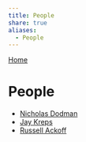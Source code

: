 ```yaml
---  
title: People  
share: true  
aliases:  
  - People  
---  
```

[Home](../index.md)  
# People  
- [Nicholas Dodman](./nicholas-dodman.md)  
- [Jay Kreps](./jay-kreps.md)  
- [Russell Ackoff](./russell-ackoff.md)  
  

